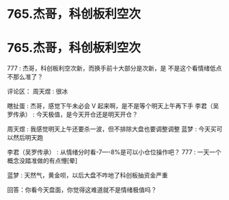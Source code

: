 # 765.杰哥，科创板利空次

# 765.杰哥，科创板利空次

777 : 杰哥，科创板利空次新，而换手前十大部分是次新，是 不是这个看情绪低点不那么准了？

评论区： 周天煜 : 很冰

瞎扯蛋 : 杰哥，感觉下午未必会 V 起来啊，是不是等个明天上午再下手 李君（吴罗传承） : 今天极值，是今天开仓还是明天开仓？

周天煜 : 我感觉明天上午还要杀一波，但不排除大盘也要调整调整 蓝梦 : 今天买可以然后明天跑

李君（吴罗传承） : 从情绪分时看-7—-8%是可以小仓位操作吧？ 777 : 一天一个概念没踏准做的有点懵[晕]

蓝梦 : 天然气，黄金呗，以后大盘不咋地了科创板抽资金严重

回答：你看今天盘面，你觉得这难道就不是情绪极值吗？